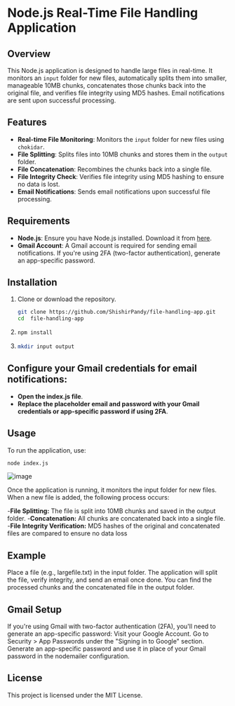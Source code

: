 # Node.js Real-Time File Handling Application

## Overview

This Node.js application is designed to handle large files in real-time. It monitors an `input` folder for new files, automatically splits them into smaller, manageable 10MB chunks, concatenates those chunks back into the original file, and verifies file integrity using MD5 hashes. Email notifications are sent upon successful processing.

## Features

- **Real-time File Monitoring**: Monitors the `input` folder for new files using `chokidar`.
- **File Splitting**: Splits files into 10MB chunks and stores them in the `output` folder.
- **File Concatenation**: Recombines the chunks back into a single file.
- **File Integrity Check**: Verifies file integrity using MD5 hashing to ensure no data is lost.
- **Email Notifications**: Sends email notifications upon successful file processing.

## Requirements

- **Node.js**: Ensure you have Node.js installed. Download it from [here](https://nodejs.org/).
- **Gmail Account**: A Gmail account is required for sending email notifications. If you're using 2FA (two-factor authentication), generate an app-specific password.

## Installation

1. Clone or download the repository.

   ```bash
   git clone https://github.com/ShishirPandy/file-handling-app.git
   cd  file-handling-app

2. ```bash
   npm install

3. ```bash 
   mkdir input output

## Configure your Gmail credentials for email notifications:

- **Open the index.js file**.
- **Replace the placeholder email and password with your Gmail credentials or app-specific password if using 2FA**.

## Usage
To run the application, use:
   ```bash 
   node index.js
```
![image](https://github.com/user-attachments/assets/8f840b82-e32e-4e33-9d9d-a007c37e0e5f)

Once the application is running, it monitors the input folder for new files. When a new file is added, the following process occurs:

-**File Splitting:** The file is split into 10MB chunks and saved in the output folder.
-**Concatenation:** All chunks are concatenated back into a single file.
-**File Integrity Verification:** MD5 hashes of the original and concatenated files are compared to ensure no data loss

## Example
Place a file (e.g., largefile.txt) in the input folder.
The application will split the file, verify integrity, and send an email once done.
You can find the processed chunks and the concatenated file in the output folder.

## Gmail Setup

If you're using Gmail with two-factor authentication (2FA), you'll need to generate an app-specific password:
Visit your Google Account.
Go to Security > App Passwords under the "Signing in to Google" section.
Generate an app-specific password and use it in place of your Gmail password in the nodemailer configuration.

## License

This project is licensed under the MIT License.



